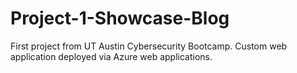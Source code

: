 # Project-1-Showcase-Blog
First project from UT Austin Cybersecurity Bootcamp. Custom web application deployed via Azure web applications. 
